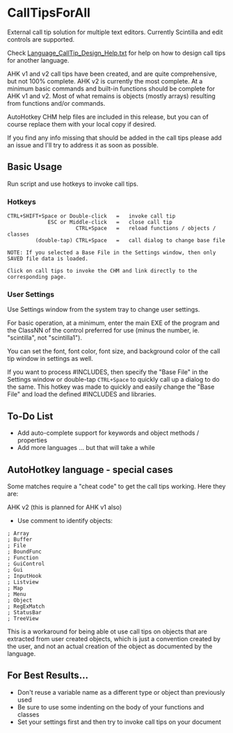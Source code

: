 # CallTipsForAll
External call tip solution for multiple text editors.  Currently Scintilla and edit controls are supported.

Check [Language_CallTip_Design_Help.txt](./Language_CallTip_Design_Help.txt) for help on how to design call tips for another language.

AHK v1 and v2 call tips have been created, and are quite comprehensive, but not 100% complete.  AHK v2 is currently the most complete.  At a minimum basic commands and built-in functions should be complete for AHK v1 and v2.  Most of what remains is objects (mostly arrays) resulting from functions and/or commands.

AutoHotkey CHM help files are included in this release, but you can of course replace them with your local copy if desired.

If you find any info missing that should be added in the call tips please add an issue and I'll try to address it as soon as possible.

## Basic Usage

Run script and use hotkeys to invoke call tips.

### Hotkeys
```
CTRL+SHIFT+Space or Double-click   =   invoke call tip
             ESC or Middle-click   =   close call tip
                      CTRL+Space   =   reload functions / objects / classes
         (double-tap) CTRL+Space   =   call dialog to change base file

NOTE: If you selected a Base File in the Settings window, then only SAVED file data is loaded.

Click on call tips to invoke the CHM and link directly to the corresponding page.
```
### User Settings
Use Settings window from the system tray to change user settings.

For basic operation, at a minimum, enter the main EXE of the program and the ClassNN of the control preferred for use (minus the number, ie. "scintilla", not "scintilla1").

You can set the font, font color, font size, and background color of the call tip window in settings as well.

If you want to process #INCLUDES, then specify the "Base File" in the Settings window or double-tap `CTRL+Space` to quickly call up a dialog to do the same.  This hotkey was made to quickly and easily change the "Base File" and load the defined #INCLUDES and libraries.

## To-Do List
* Add auto-complete support for keywords and object methods / properties
* Add more languages ... but that will take a while

## AutoHotkey language - special cases

Some matches require a "cheat code" to get the call tips working.  Here they are:

AHK v2 (this is planned for AHK v1 also)
* Use comment to identify objects:
```
; Array
; Buffer
; File
; BoundFunc
; Function
; GuiControl
; Gui
; InputHook
; Listview
; Map
; Menu
; Object
; RegExMatch
; StatusBar
; TreeView
```

This is a workaround for being able ot use call tips on objects that are extracted from user created objects, which is just a convention created by the user, and not an actual creation of the object as documented by the language.

## For Best Results...
* Don't reuse a variable name as a different type or object than previously used
* Be sure to use some indenting on the body of your functions and classes
* Set your settings first and then try to invoke call tips on your document
